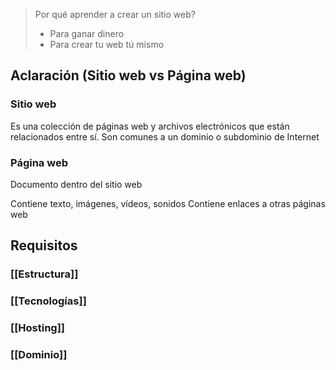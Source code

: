 
> Por qué aprender a crear un sitio web?
> - Para ganar dinero
> - Para crear tu web tú mismo


## Aclaración (Sitio web vs Página web)


### Sitio web

Es una colección de páginas web y archivos electrónicos que están relacionados entre sí. 
Son comunes a un dominio o subdominio de Internet

### Página web 

Documento dentro del sitio web

Contiene texto, imágenes, vídeos, sonidos
Contiene enlaces a otras páginas web

## Requisitos

### [[Estructura]]
### [[Tecnologías]]

### [[Hosting]]

### [[Dominio]]

